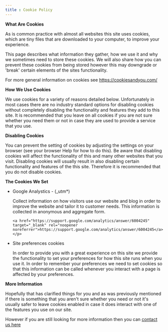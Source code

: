 ```yaml
---
title : Cookie Policy
---
```


<p><strong>What Are Cookies</strong></p>

<p>As is common practice with almost all websites this site uses cookies, which are tiny files that are downloaded to your computer, to improve your experience. </p>

<p>This page describes what information they gather, how we use it and why we sometimes need to store these cookies. We will also share how you can prevent these cookies from being stored however this may downgrade or 'break' certain elements of the sites functionality.</p>

<p>For more general information on cookies see <a target="_blank" href="https://cookiesandyou.com/" rel="noopener noreferrer">https://cookiesandyou.com/</a></p>

<p><strong>How We Use Cookies</strong></p>

<p>We use cookies for a variety of reasons detailed below. Unfortunately in most cases there are no industry standard options for disabling cookies without completely disabling the functionality and features they add to this site. It is recommended that you leave on all cookies if you are not sure whether you need them or not in case they are used to provide a service that you use.</p>

<p><strong>Disabling Cookies</strong></p>

<p>You can prevent the setting of cookies by adjusting the settings on your browser (see your browser Help for how to do this). Be aware that disabling cookies will affect the functionality of this and many other websites that you visit. Disabling cookies will usually result in also disabling certain functionality and features of the this site. Therefore it is recommended that you do not disable cookies.</p>

<p><strong>The Cookies We Set</strong></p>

<ul>

<li>
    <p>Google Analystics - (_utm*)
    <p>Collect information on how visitors use our website and blog in order to improve the website and tailor it to customer needs. This information is collected in anonymous and aggregate form.

    <a href="https://support.google.com/analytics/answer/6004245" target="_blank" rel="noopener noreferrer">https://support.google.com/analytics/answer/6004245</a>
    </p>
</li>


<li>
    <p>Site preferences cookies</p>
    <p>In order to provide you with a great experience on this site we provide the functionality to set your preferences for how this site runs when you use it. In order to remember your preferences we need to set cookies so that this information can be called whenever you interact with a page is affected by your preferences.</p>
</li>

</ul>

<p><strong>More Information</strong></p>

<p>Hopefully that has clarified things for you and as was previously mentioned if there is something that you aren't sure whether you need or not it's usually safer to leave cookies enabled in case it does interact with one of the features you use on our site. 
</p>

However if you are still looking for more information then you can [contact us here](/contact-us/)
